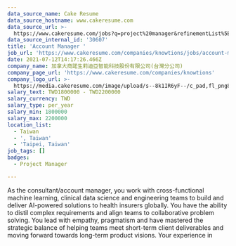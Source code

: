 ```yaml
---
data_source_name: Cake Resume
data_source_hostname: www.cakeresume.com
data_source_url: >-
  https://www.cakeresume.com/jobs?q=project%20manager&refinementList%5Blang_name%5D%5B0%5D=English&refinementList%5Bsalary_type%5D=per_year&range%5Bsalary_range%5D%5Bmin%5D=1000000&page=2
data_source_internal_id: '30607'
title: 'Account Manager '
job_url: 'https://www.cakeresume.com/companies/knowtions/jobs/account-manager-443e36'
date: 2021-07-12T14:17:26.466Z
company_name: 加拿大商諾生莉迪亞智能科技股份有限公司(台灣分公司)
company_page_url: 'https://www.cakeresume.com/companies/knowtions'
company_logo_url: >-
  https://media.cakeresume.com/image/upload/s--8k1IR6yF--/c_pad,fl_png8,h_200,w_200/v1600403220/hux0dtixha0efmwqdpti.png
salary_text: TWD1800000 - TWD2200000
salary_currency: TWD
salary_type: per_year
salary_min: 1800000
salary_max: 2200000
location_list:
  - Taiwan
  - ', Taiwan'
  - 'Taipei, Taiwan'
job_tags: []
badges:
  - Project Manager

---
```


As the consultant/account manager, you work with cross-functional machine learning, clinical data science and engineering teams to build and deliver AI-powered solutions to health insurers globally. You have the ability to distil complex requirements and align teams to collaborative problem solving. You lead with empathy, pragmatism and have mastered the strategic balance of helping teams meet short-term client deliverables and moving forward towards long-term product visions. Your experience in